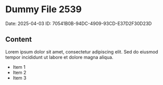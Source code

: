 # Dummy File 2539

Date: 2025-04-03
ID: 70541B0B-94DC-4909-93CD-E37D2F30D23D

## Content

Lorem ipsum dolor sit amet, consectetur adipiscing elit.
Sed do eiusmod tempor incididunt ut labore et dolore magna aliqua.

* Item 1
* Item 2
* Item 3

